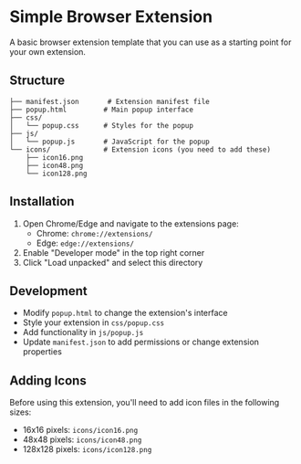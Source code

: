 # Simple Browser Extension

A basic browser extension template that you can use as a starting point for your own extension.

## Structure

```
├── manifest.json       # Extension manifest file
├── popup.html         # Main popup interface
├── css/
│   └── popup.css      # Styles for the popup
├── js/
│   └── popup.js       # JavaScript for the popup
└── icons/             # Extension icons (you need to add these)
    ├── icon16.png
    ├── icon48.png
    └── icon128.png
```

## Installation

1. Open Chrome/Edge and navigate to the extensions page:
   - Chrome: `chrome://extensions/`
   - Edge: `edge://extensions/`
2. Enable "Developer mode" in the top right corner
3. Click "Load unpacked" and select this directory

## Development

- Modify `popup.html` to change the extension's interface
- Style your extension in `css/popup.css`
- Add functionality in `js/popup.js`
- Update `manifest.json` to add permissions or change extension properties

## Adding Icons

Before using this extension, you'll need to add icon files in the following sizes:
- 16x16 pixels: `icons/icon16.png`
- 48x48 pixels: `icons/icon48.png`
- 128x128 pixels: `icons/icon128.png` 